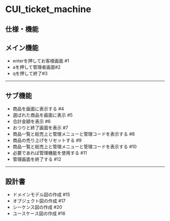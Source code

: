 # CUI_ticket_machine
仕様・機能
--- 
メイン機能
---
- enterを押してお客様画面 #1
- aを押して管理者画面#2
- qを押して終了#3
---
サブ機能
---
- 商品を画面に表示する #4
- 選ばれた商品を画面に表示 #5
- 合計金額を表示 #6
- おつりと終了画面を表示 #7
- 商品一覧と総売上と管理メニューと管理コードを表示する #8
- 商品の売り上げをリセットする #9
- 商品一覧と総売上と管理メニューと管理コードを表示する #10
- 必要であれば管理機能を使用する #11
- 管理画面を終了する #12
---  
設計書
---
- ドメインモデル図の作成 #15  
- オブジェクト図の作成 #17   
- シーケンス図の作成 #20  
- ユースケース図の作成 #16  
